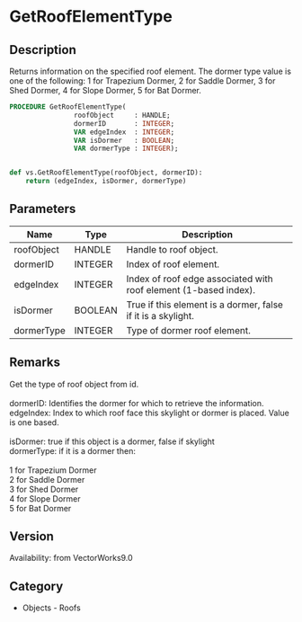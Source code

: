 # GetRoofElementType

## Description
Returns information on the specified roof element.  The dormer type value is one of the following: 1 for Trapezium Dormer, 2 for Saddle Dormer, 3 for Shed Dormer, 4 for Slope Dormer, 5 for Bat Dormer.

```pascal
PROCEDURE GetRoofElementType(
				roofObject     : HANDLE;
				dormerID       : INTEGER;
				VAR edgeIndex  : INTEGER;
				VAR isDormer   : BOOLEAN;
				VAR dormerType : INTEGER);
```

```python

def vs.GetRoofElementType(roofObject, dormerID):
    return (edgeIndex, isDormer, dormerType)
```

## Parameters
|Name|Type|Description|
|---|---|---|
|roofObject|HANDLE|Handle to roof object.|
|dormerID|INTEGER|Index of roof element.|
|edgeIndex|INTEGER|Index of roof edge associated with roof element (1-based index).|
|isDormer|BOOLEAN|True if this element is a dormer, false if it is a skylight.|
|dormerType|INTEGER|Type of dormer roof element.|

## Remarks
Get the type of roof object from id.<BR>
<BR>
dormerID: Identifies the dormer for which to retrieve the information.<BR>
edgeIndex: Index to which roof face this skylight or dormer is placed.  Value is one based.<BR>
<BR>
isDormer: true if this object is a dormer, false if skylight<BR>
dormerType: if it is a dormer then:<BR>
<BR>
1 for Trapezium Dormer<BR>
2 for Saddle Dormer<BR>
3 for Shed Dormer<BR>
4 for Slope Dormer<BR>
5 for Bat Dormer

## Version
Availability: from VectorWorks9.0
## Category
* Objects - Roofs


